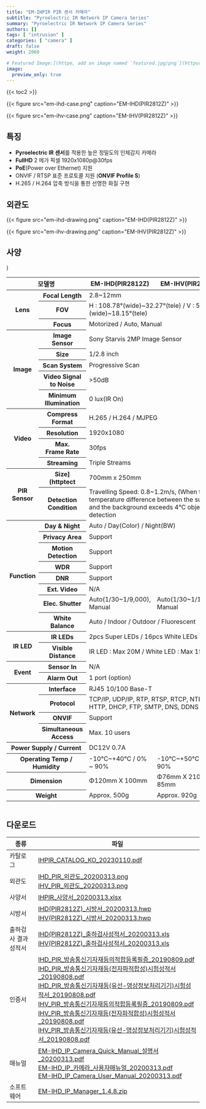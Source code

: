 ```yaml
---
title: "EM-IHPIR PIR 센서 카메라"
subtitle: "Pyroelectric IR Network IP Camera Series"
summary: "Pyroelectric IR Network IP Camera Series"
authors: []
tags: [ "intrusion" ]
categories: [ "camera" ]
draft: false
weight: 2060

# Featured Image:](httpe, add an image named `featured.jpg/png`](httpur page's folder.)
image:
  preview_only: true
---
```


{{< toc2 >}}

<div class="container">
<div class="row justify-content-center align-items-end">
<div class="col-sm-6">

{{< figure src="em-ihd-case.png" caption="EM-IHD(PIR2812Z)" >}}

</div>
<div class="col-sm-6">

{{< figure src="em-ihv-case.png" caption="EM-IHV(PIR2812Z)" >}}

</div>
</div>
</div>

## 특징

- **Pyroelectric IR 센서**를 적용한 높은 정밀도의 인체감지 카메라
- **FullHD** 2 메가 픽셀 1920x1080p@30fps
- **PoE**(Power over Ethernet) 지원
- ONVIF / RTSP 표준 프로토콜 지원 (**ONVIF Profile S**)
- H.265 / H.264 압축 방식을 통한 선명한 화질 구현

## 외관도

<div class="container">
<div class="row justify-content-center align-items-end">
<div class="col-sm-6">

{{< figure src="em-ihd-drawing.png" caption="EM-IHD(PIR2812Z)" >}}

</div>
<div class="col-sm-6">

{{< figure src="em-ihv-drawing.png" caption="EM-IHV(PIR2812Z)" >}}

</div>
</div>
</div>

## 사양

<div style="overflow-x: auto">
<table class="spec">
<thead>
<tr>
<th colspan="2">모델명</th>
<th>EM-IHD(PIR2812Z)</th>
<th>EM-IHV(PIR2812Z)</th>
</tr>
</thead>
<tbody>
<tr>
<th rowspan="3">Lens</th>
<th>Focal Length</th>
<td colspan="2">2.8~12mm</td>
</tr>
<tr>
<th>FOV</th>
<td colspan="2">H : 108.78°(wide)~32.27°(tele) / V : 57.22°(wide)~18.15°(tele)</td>
</tr>
<tr>
<th>Focus</th>
<td colspan="2">Motorized / Auto, Manual</td>
</tr>
<tr>
<th rowspan="5">Image</th>
<th>Image Sensor</th>
<td colspan="2">Sony Starvis 2MP Image Sensor</td>
</tr>
<tr>
<th>Size</th>
<td colspan="2">1/2.8 inch</td>
</tr>
<tr>
<th>Scan System</th>
<td colspan="2">Progressive Scan</td>
</tr>
<tr>
<th>Video Signal<br>to Noise</th>
<td colspan="2">&gt;50dB</td>
</tr>
<tr>
<th>Minimum<br>Illumination</th>
<td colspan="2">0 lux(IR On)</td>
</tr>
<tr>
<th rowspan="4">Video</th>
<th>Compress<br>Format</th>
<td colspan="2">H.265 / H.264 / MJPEG</td>
</tr>
<tr>
<th>Resolution</th>
<td colspan="2">1920x1080</td>
</tr>
<tr>
<th>Max.<br>Frame Rate</th>
<td colspan="2">30fps</td>
</tr>
<tr>
<th>Streaming</th>
<td colspan="2">Triple Streams</td>
</tr>
<tr>
<th rowspan="2">PIR<br>Sensor</th>
<th>Size](httptect</th>)
<td colspan="2">700mm x 250mm</td>
</tr>
<tr>
<th>Detection<br>Condition</th>
<td colspan="2">Travelling Speed: 0.8~1.2m/s, (When the temperature difference between the subject and the background exceeds 4℃ object detection</td>
</tr>
<tr>
<th rowspan="8">Function</th>
<th>Day & Night</th>
<td colspan="2">Auto / Day(Color) / Night(BW)</td>
</tr>
<tr>
<th>Privacy Area</th>
<td colspan="2">Support</td>
</tr>
<tr>
<th>Motion<br>Detection</th>
<td colspan="2">Support</td>
</tr>
<tr>
<th>WDR</th>
<td colspan="2">Support</td>
</tr>
<tr>
<th>DNR</th>
<td colspan="2">Support</td>
</tr>
<tr>
<th>Ext. Video</th>
<td colspan="2">N/A</td>
</tr>
<tr>
<th>Elec. Shutter</th>
<td>Auto(1/30~1/9,000), Manual</td>
<td>Auto(1/30~1/15,000), Manual</td>
</tr>
<tr>
<th>White Balance</th>
<td colspan="2">Auto / Indoor / Outdoor / Fluorescent</td>
</tr>
<tr>
<th rowspan="2">IR LED</th>
<th>IR LEDs</th>
<td colspan="2">2pcs Super LEDs / 16pcs White LEDs</td>
</tr>
<tr>
<th>Visible<br>Distance</th>
<td colspan="2">IR LED : Max 20M / White LED : Max 15M</td>
</tr>
<tr>
<th rowspan="2">Event</th>
<th>Sensor In</th>
<td colspan="2">N/A</td>
</tr>
<tr>
<th>Alarm Out</th>
<td colspan="2">1 port (option)</td>
</tr>
<tr>
<th rowspan="4">Network</th>
<th>Interface</th>
<td colspan="2">RJ45 10/100 Base-T</td>
</tr>
<tr>
<th>Protocol</th>
<td colspan="2">TCP/IP, UDP/IP, RTP, RTSP, RTCP, NTP, HTTP, DHCP, FTP, SMTP, DNS, DDNS</td>
</tr>
<tr>
<th>ONVIF</th>
<td colspan="2">Support</td>
</tr>
<tr>
<th>Simultaneous<br>Access</th>
<td colspan="2">Max. 10 users</td>
</tr>
<tr>
<th colspan="2">Power Supply / Current</th>
<td colspan="2">DC12V 0.7A</td>
</tr>
<tr>
<th colspan="2">Operating Temp / Humidity</th>
<td>-10℃~+40℃ / 0% ~ 90%</td>
<td>-10℃~+50℃ / 0% ~ 90%</td>
</tr>
<tr>
<th colspan="2">Dimension</th>
<td>Φ120mm X 100mm</td>
<td>Φ76mm X 210mm X 85mm</td>
</tr>
<tr>
<th colspan="2">Weight</th>
<td>Approx. 500g</td>
<td>Approx. 920g</td>
</tr>
</tbody>
</table>
</div>

## 다운로드

종류 | 파일
---- | ----
카탈로그 | [IHPIR_CATALOG_KO_20230110.pdf](https://www.emstone.com/data/sales/ko/IHPIR_CATALOG_KO_20230110.pdf)
외관도 | [IHD_PIR_외관도_20200313.png](https://www.emstone.com/data/sales/ko/IHD_PIR_외관도_20200313.png)<br>[IHV_PIR_외관도_20200313.png](https://www.emstone.com/data/sales/ko/IHV_PIR_외관도_20200313.png)
사양서 | [IHPIR_사양서_20200313.xlsx](https://www.emstone.com/data/sales/ko/IHPIR_사양서_20200313.xlsx)
시방서 | [IHD(PIR2812Z)_시방서_20200313.hwp](https://www.emstone.com/data/sales/ko/IHD(PIR2812Z)_시방서_20200313.hwp)<br>[IHV(PIR2812Z)_시방서_20200313.hwp](https://www.emstone.com/data/sales/ko/IHV(PIR2812Z)_시방서_20200313.hwp)
출하검사 결과 성적서 | [IHD(PIR2812Z)_출하검사성적서_20200313.xls](https://www.emstone.com/data/sales/ko/IHD(PIR2812Z)_출하검사성적서_20200313.xls)<br>[IHV(PIR2812Z)_출하검사성적서_20200313.xls](https://www.emstone.com/data/sales/ko/IHV(PIR2812Z)_출하검사성적서_20200313.xls)
인증서 | [IHD_PIR_방송통신기자재등의적합등록필증_20190809.pdf](https://www.emstone.com/data/sales/ko/IHD_PIR_방송통신기자재등의적합등록필증_20190809.pdf)<br>[IHD_PIR_방송통신기자재등(전자파적합성)시험성적서_20190808.pdf](https://www.emstone.com/data/sales/ko/IHD_PIR_방송통신기자재등(전자파적합성)시험성적서_20190808.pdf)<br>[IHD_PIR_방송통신기자재등(유선-영상정보처리기기)시험성적서_20190808.pdf](https://www.emstone.com/data/sales/ko/IHD_PIR_방송통신기자재등(유선-영상정보처리기기)시험성적서_20190808.pdf)<br>[IHV_PIR_방송통신기자재등의적합등록필증_20190809.pdf](https://www.emstone.com/data/sales/ko/IHV_PIR_방송통신기자재등의적합등록필증_20190809.pdf)<br>[IHV_PIR_방송통신기자재등(전자파적합성)시험성적서_20190808.pdf](https://www.emstone.com/data/sales/ko/IHV_PIR_방송통신기자재등(전자파적합성)시험성적서_20190808.pdf)<br>[IHV_PIR_방송통신기자재등(유선-영상정보처리기기)시험성적서_20190808.pdf](https://www.emstone.com/data/sales/ko/IHV_PIR_방송통신기자재등(유선-영상정보처리기기)시험성적서_20190808.pdf)
매뉴얼 | [EM-IHD_IP_Camera_Quick_Manual_설명서_20200313.pdf](https://www.emstone.com/data/sales/ko/EM-IHD_IP_Camera_Quick_Manual_설명서_20200313.pdf)<br>[EM-IHD_IP_카메라_사용자매뉴얼_20200313.pdf](https://www.emstone.com/data/sales/ko/EM-IHD_IP_카메라_사용자매뉴얼_20200313.pdf)<br>[EM-IHD_IP_Camera_User_Manual_20200313.pdf](https://www.emstone.com/data/sales/ko/EM-IHD_IP_Camera_User_Manual_20200313.pdf)
소프트웨어 | [EM-IHD_IP_Manager_1.4.8.zip](https://www.emstone.com/data/sales/ko/EM-IHD_IP_Manager_1.4.8.zip)

